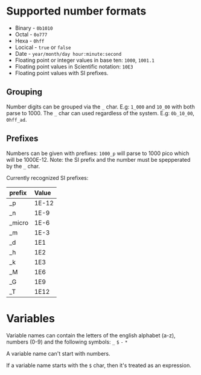 # Supported number formats

* Binary - `0b1010`
* Octal - `0o777`
* Hexa - `0hff`
* Locical - `true` or `false`
* Date - `year/month/day hour:minute:second`
* Floating point or integer values in base ten: `1000`, `1001.1`
* Floating point values in Scientific notation: `10E3`
* Floating point values with SI prefixes.

## Grouping

Number digits can be grouped via the `_` char. E.g: `1_000` and `10_00` with both parse to 1000. The `_` char can used regardless of the system. E.g: `0b_10_00`, `0hff_ad`.

## Prefixes
Numbers can be given with prefixes: `1000_p` will parse to 1000 pico which will be 1000E-12. Note: the SI prefix and the number must be spepperated by the `_` char.

Currently recognized SI prefixes:

| prefix | Value |
| :----- | :---- |
| _p     | 1E-12 |
| _n     | 1E-9  |
| _micro | 1E-6  |
| _m     | 1E-3  |
| _d     | 1E1   |
| _h     | 1E2   |
| _k     | 1E3   |
| _M     | 1E6   |
| _G     | 1E9   |
| _T     | 1E12  |

# Variables

Variable names can contain the letters of the english alphabet (a-z), numbers (0-9) and the following symbols:
`_` `$` `-` `*`

A variable name can't start with numbers.

If a variable name starts with the `$` char, then it's treated as an expression.
